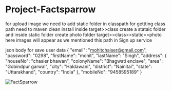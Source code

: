 # Project-Factsparrow
for upload image we need to add static folder in classpath
for gettting class path need to maven clean install
inside target>>class create a stataic folder and inside static folder create photo folder
target>>class>>static>>photo here images will appear as we mentioned this path in Sign up service

json body for save user data
{
    "email": "mohitchaiser@gmail.com",
    "password": "0298",
    "firstName": "mohit",
    "lastName": "Singh",
    "address": {
        "houseNo": "chasier bhawan",
        "colonyName": "Bhagwati enclave",
        "area": "Gobindpur garwal",
        "city": "Haldawani",
        "district": "Nainital",
        "state": "Uttarakhand",
        "country": "India"
    },
    "mobileNo": "9458595189"
}

![FactSparrow](https://user-images.githubusercontent.com/85048174/148967077-0aa5627a-dc04-4a1b-9f38-34f7598fd97a.jpg)
